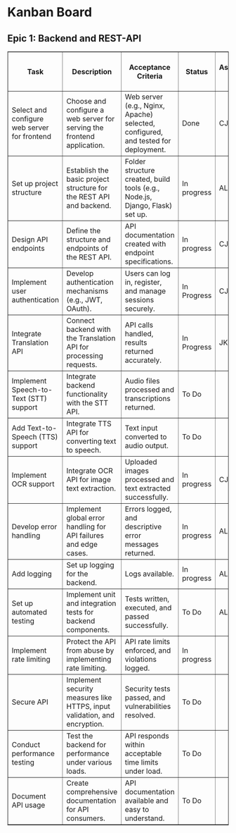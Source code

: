 <!DOCTYPE html>
<html lang="en">
<head>
  <meta charset="UTF-8" />
  <title>Kanban Board</title>

</head>
<body>

<h1>Kanban Board</h1>

<h2>Epic 1: Backend and REST-API</h2>
<table border="1" cellpadding="6" cellspacing="0">
  <thead>
    <tr>
      <th>Task</th>
      <th>Description</th>
      <th>Acceptance Criteria</th>
      <th>Status</th>
      <th>Assigned to</th>
      <th>Importance 1(very low) .. 5(very hight)</th>
    </tr>
  </thead>
  <tbody>
    <tr>
      <td>Select and configure web server for frontend</td>
      <td>Choose and configure a web server for serving the frontend application.</td>
      <td>Web server (e.g., Nginx, Apache) selected, configured, and tested for deployment.</td>
      <td>Done</td>
      <td>CJ</td>
      <td>5</td>
    </tr>
    <tr>
      <td>Set up project structure</td>
      <td>Establish the basic project structure for the REST API and backend.</td>
      <td>Folder structure created, build tools (e.g., Node.js, Django, Flask) set up.</td>
      <td>In progress</td>
      <td>ALL</td>
      <td>5</td>
    </tr>
    <tr>
      <td>Design API endpoints</td>
      <td>Define the structure and endpoints of the REST API.</td>
      <td>API documentation created with endpoint specifications.</td>
      <td>In progress</td>
      <td>CJ</td>
      <td>5</td>
    </tr>
    <tr>
      <td>Implement user authentication</td>
      <td>Develop authentication mechanisms (e.g., JWT, OAuth).</td>
      <td>Users can log in, register, and manage sessions securely.</td>
      <td>In Progress</td>
      <td>CJ</td>
      <td>5</td>
    </tr>
    <tr>
      <td>Integrate Translation API</td>
      <td>Connect backend with the Translation API for processing requests.</td>
      <td>API calls handled, results returned accurately.</td>
      <td>In Progress</td>
      <td>JK</td>
      <td>5</td>
    </tr>
    <tr>
      <td>Implement Speech-to-Text (STT) support</td>
      <td>Integrate backend functionality with the STT API.</td>
      <td>Audio files processed and transcriptions returned.</td>
      <td>To Do</td>
      <td></td>
      <td>2</td>
    </tr>
    <tr>
      <td>Add Text-to-Speech (TTS) support</td>
      <td>Integrate TTS API for converting text to speech.</td>
      <td>Text input converted to audio output.</td>
      <td>To Do</td>
      <td></td>
      <td>3</td>
    </tr>
    <tr>
      <td>Implement OCR support</td>
      <td>Integrate OCR API for image text extraction.</td>
      <td>Uploaded images processed and text extracted successfully.</td>
      <td>In progress</td>
      <td>CJ</td>
      <td>5</td>
    </tr>
    <tr>
      <td>Develop error handling</td>
      <td>Implement global error handling for API failures and edge cases.</td>
      <td>Errors logged, and descriptive error messages returned.</td>
      <td>In progress</td>
      <td>ALL</td>
      <td>4</td>
    </tr>
    <tr>
      <td>Add logging</td>
      <td>Set up logging for the backend.</td>
      <td>Logs available.</td>
      <td>In progress</td>
      <td>ALL</td>
      <td>4</td>
    </tr>
    <tr>
      <td>Set up automated testing</td>
      <td>Implement unit and integration tests for backend components.</td>
      <td>Tests written, executed, and passed successfully.</td>
      <td>To Do</td>
      <td>ALL</td>
      <td>4</td>
    </tr>
    <tr>
      <td>Implement rate limiting</td>
      <td>Protect the API from abuse by implementing rate limiting.</td>
      <td>API rate limits enforced, and violations logged.</td>
      <td>In progress</td>
      <td></td>
      <td>5</td>
    </tr>
    <tr>
      <td>Secure API</td>
      <td>Implement security measures like HTTPS, input validation, and encryption.</td>
      <td>Security tests passed, and vulnerabilities resolved.</td>
      <td>To Do</td>
      <td></td>
      <td>5</td>
    </tr>
    <tr>
      <td>Conduct performance testing</td>
      <td>Test the backend for performance under various loads.</td>
      <td>API responds within acceptable time limits under load.</td>
      <td>To Do</td>
      <td></td>
      <td>3</td>
    </tr>
    <tr>
      <td>Document API usage</td>
      <td>Create comprehensive documentation for API consumers.</td>
      <td>API documentation available and easy to understand.</td>
      <td>To Do</td>
      <td></td>
      <td>4</td>
    </tr>
  </tbody>
</table>
</body>
</html>
